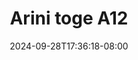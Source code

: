 --- 
title: "Arini toge A12"
description: "streaming   Arini toge A12 durasi panjang full baru"
date: 2024-09-28T17:36:18-08:00
file_code: "3b49zus4f1kg"
draft: false
cover: "f05c5d0j2uwtv8lu.jpg"
tags: ["Arini", "toge", "bokep-indo", "bokep-viral", "bokep-ig"]
length: 359
fld_id: "1482927"
foldername: "Arini toge"
categories: ["Arini toge"]
views: 0
---